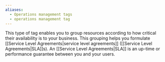 ```yaml
---
aliases:
  - Operations management tags
  - operations management tag
---
```

This type of tag enables you to group resources according to how critical their availability is to your business. This grouping helps you formulate [[Service Level Agreements|service level agreements]] ([[Service Level Agreements|SLA]]s). An [[Service Level Agreements|SLA]] is an up-time or performance guarantee between you and your users.